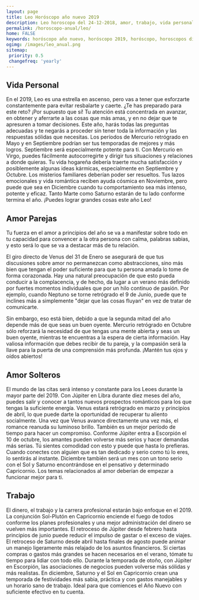 ```yaml
---
layout: page
title: Leo Horóscopo año nuevo 2019 
description: Leo horoscopo del 24-12-2018, amor, trabajo, vida personal. Todas las predicciones para Leo gratis. Disfruta este año nuevo.
permalink: /horoscopo-anual/leo/
home: FALSE
keywords: horóscopo año nuevo, horóscopo 2019, horóscopo, horoscopos diarios gratis del dia de hoy, horóscopo diario gratis,horóscopo ano nuevo 2019, horóscopo esperanza gracia, horoscopo Leo 2019, horoscop, horóscopos gratis, horoscopo Leo, horoscopo Leo 2019 gratis, Tarot, Astrologia, Zodíaco, Leo, horoscopo gratis,tarot en femenino,videncia gratuita,horoscopos gratuitos,horóscopos, astrologia,videncia gratis
ogimg: /images/leo_anual.png
sitemap:
 priority: 0.5
 changefreq: 'yearly'
---
```




## Vida Personal

En el 2019, Leo es una estrella en ascenso, pero vas a tener que esforzarte constantemente para evitar resbalarte y caerte. ¿Te has preparado para este reto? ¡Por supuesto que sí!
Tu atención está concentrada en avanzar, en obtener y aferrarte a las cosas que más amas, y en no dejar que te apresuren a tomar decisiones. Este año, harás todas las preguntas adecuadas y te negarás a proceder sin tener toda la información y las respuestas sólidas que necesitas.
Los períodos de Mercurio retrógrado en Mayo y en Septiembre podrían ser tus temporadas de mejores y más logros. Septiembre será especialmente potente para ti. Con Mercurio en Virgo, puedes fácilmente autocorregirte y dirigir tus situaciones y relaciones a donde quieras.
Tu vida hogareña debería traerte mucha satisfacción y posiblemente algunas ideas kármicas, especialmente en Septiembre y Octubre. Los misterios familiares deberían poder ser resueltos.
Tus lazos emocionales y vida romántica reciben ayuda cósmica en Noviembre, pero puede que sea en Diciembre cuando tu comportamiento sea más intenso, potente y eficaz. Tanto Marte como Saturno estarán de tu lado conforme termina el año. ¡Puedes lograr grandes cosas este año Leo!

## Amor Parejas

Tu fuerza en el amor a principios del año se va a manifestar sobre todo en tu capacidad para convencer a la otra persona con calma, palabras sabias, y esto será lo que se va a destacar más de tu relación.


El giro directo de Venus del 31 de Enero se asegurará de que tus discusiones sobre amor no permanezcan como abstracciones, sino más bien que tengan el poder suficiente para que tu persona amada lo tome de forma corazonada. Hay una natural preocupación de que esto pueda conducir a la complacencia, y de hecho, da lugar a un verano más definido por fuertes momentos individuales que por un hilo continuo de pasión. Por ejemplo, cuando Neptuno se torne retrógrado el 9 de Junio, puede que te inclines más a simplemente "dejar que las cosas fluyan" en vez de tratar de comunicarte.


Sin embargo, eso está bien, debido a que la segunda mitad del año depende más de que seas un buen oyente. Mercurio retrógrado en Octubre sólo reforzará la necesidad de que tengas una mente abierta y seas un buen oyente, mientras te encuentras a la espera de cierta información. Hay valiosa información que debes recibir de tu pareja, y la compasión será la llave para la puerta de una comprensión más profunda. ¡Mantén tus ojos y oídos abiertos!


## Amor Solteros

El mundo de las citas será intenso y constante para los Leoes durante la mayor parte del 2019. Con Júpiter en Libra durante diez meses del año, puedes salir y conocer a tantos nuevos prospectos románticos para los que tengas la suficiente energía.
Venus estará retrógrado en marzo y principios de abril, lo que puede darte la oportunidad de recuperar tu aliento socialmente. Una vez que Venus avance directamente una vez más, el romance reanuda su luminoso brillo. También es un mejor período de tiempo para hacer un compromiso.
Conforme Júpiter entra a Escorpión el 10 de octubre, los amantes pueden volverse más serios y hacer demandas más serias. Tú sientes comodidad con esto y puede que hasta lo prefieras. Cuando conectes con alguien que es tan dedicado y serio como tú lo eres, lo sentirás al instante.
Diciembre también será un mes con un tono serio con el Sol y Saturno encontrándose en el pensativo y determinado Capricornio. Los temas relacionados al amor deberían de empezar a funcionar mejor para ti.

## Trabajo

El dinero, el trabajo y la carrera profesional estarán bajo enfoque en el 2019. La conjunción Sol-Plutón en Capricornio enciende el fuego de todos conforme los planes profesionales y una mejor administración del dinero se vuelven más importantes.
El retroceso de Júpiter desde febrero hasta principios de junio puede reducir el impulso de gastar o el exceso de viajes. El retroceso de Saturno desde abril hasta finales de agosto puede animar un manejo ligeramente más relajado de los asuntos financieros. Si ciertas compras o gastos más grandes se hacen necesarios en el verano, tómate tu tiempo para lidiar con todo ello.
Durante la temporada de otoño, con Júpiter en Escorpión, las asociaciones de negocios pueden volverse más sólidas y más realistas.
En diciembre, Saturno y el Sol en Capricornio crean una temporada de festividades más sabia, práctica y con gastos manejables y un horario sano de trabajo. Ideal para que comiences el Año Nuevo con suficiente efectivo en tu cuenta.
